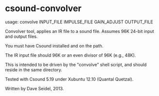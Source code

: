csound-convolver
================

usage: convolve INPUT_FILE IMPULSE_FILE GAIN_ADJUST OUTPUT_FILE

Convolver tool, applies an IR file to a sound file.
Assumes 96K 24-bit input and output files.

You must have Csound installed and on the path.

The IR input file should 96K or an even divisor of 96K (e.g., 48K).

This is intended to be driven by the "convolve" shell script,
and should reside in the same directory.

Tested with Csound 5.19 under Xubuntu 12.10 (Quantal Quetzal).

Written by Dave Seidel, 2013.
